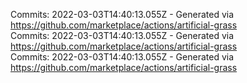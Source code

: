Commits: 2022-03-03T14:40:13.055Z - Generated via https://github.com/marketplace/actions/artificial-grass
<br>
Commits: 2022-03-03T14:40:13.055Z - Generated via https://github.com/marketplace/actions/artificial-grass
<br>
Commits: 2022-03-03T14:40:13.055Z - Generated via https://github.com/marketplace/actions/artificial-grass
<br>
